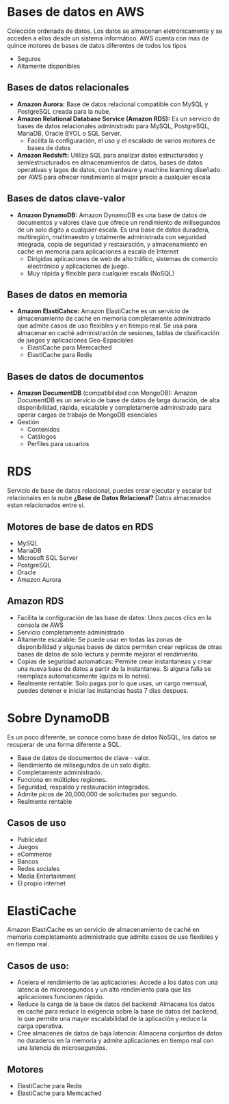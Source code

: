 # Bases de datos en AWS
Colección ordenada de datos. Los datos se almacenan eletrónicamente y se acceden a ellos desde un sistema informático. AWS cuenta con más de quince motores de bases de datos diferentes de todos los tipos
- Seguros
- Altamente disponibles
## Bases de datos relacionales
- **Amazon Aurora:** Base de datos relacional compatible con MySQL y PostgreSQL creada para la nube.
- **Amazon Relational Database Service (Amazon RDS):** Es un servicio de bases de datos relacionales administrado para MySQL, PostgreSQL, MariaDB, Oracle BYOL o SQL Server.
	- Facilita la configuración, el uso y el escalado de varios motores de bases de datos
- **Amazon Redshift:** Utiliza SQL para analizar datos estructurados y semiestructurados en almacenamientos de datos, bases de datos operativas y lagos de datos, con hardware y machine learning diseñado por AWS para ofrecer rendimiento al mejor precio a cualquier escala
## Bases de datos clave-valor
- **Amazon DynamoDB:** Amazon DynamoDB es una base de datos de documentos y valores clave que ofrece un rendimiento de milisegundos de un solo dígito a cualquier escala. Es una base de datos duradera, multiregión, multimaestro y totalmente administrada con seguridad integrada, copia de seguridad y restauración, y almacenamiento en caché en memoria para aplicaciones a escala de Internet
	- Dirigidas aplicaciones de web de alto tráfico, sistemas de comercio electrónico y aplicaciones de juego.
	- Muy rápida y flexible para cualquier escala (NoSQL)
## Bases de datos en memoria
- **Amazon ElastiCahce:** Amazon ElastiCache es un servicio de almacenamiento de caché en memoria completamente administrado que admite casos de uso flexibles y en tiempo real. Se usa para almacenar en caché administración de sesiones, tablas de clasificación de juegos y aplicaciones Geo-Espaciales
	- ElastiCache para Memcached
	- ElastiCache para Redis
## Bases de datos de documentos
- **Amazon DocumentDB** (compatibilidad con MongoDB): Amazon DocumentDB es un servicio de base de datos de larga duración, de alta disponibilidad, rápida, escalable y completamente administrado para operar cargas de trabajo de MongoDB esenciales
- Gestión
	- Contenidos
	- Catálogos
	- Perfiles para usuarios

# RDS 
Servicio de base de datos relacional, puedes crear ejecutar y escalar bd relacionales en la nube
**¿Base de Datos Relacional?** Datos almacenados estan relacionados entre si. 
## Motores de base de datos en RDS
- MySQL
- MariaDB
- Microsoft SQL Server
- PostgreSQL
- Oracle
- Amazon Aurora
## Amazon RDS
- Facilita la configuración de las base de datos: Unos pocos clics en la consola de AWS
- Servicio completamente administrado
- Altamente escalable: Se puede usar en todas las zonas de disponibilidad y algunas bases de datos permiten crear replicas de otras bases de datos de solo lectura y permite mejorar el rendimiento.
- Copias de seguridad automaticas: Permite crear instantaneas y crear una nueva base de datos a partir de la instantanea. Si alguna falla se reemplaza automaticamente (quiza ni lo notes).
- Realmente rentable: Solo pagas por lo que usas, un cargo mensual, puedes detener e iniciar las instancias hasta 7 dias despues.

# Sobre DynamoDB
Es un poco diferente, se conoce como base de datos NoSQL, los datos se recuperar de una forma diferente a SQL.
- Base de datos de documentos de clave - valor.
- Rendimiento de milisegundos de un solo digito.
- Completamente administrado.
- Funciona en múltiples regiones.
- Seguridad, respaldo y restauración integrados.
- Admite picos de 20,000,000 de solicitudes por segundo.
- Realmente rentable
## Casos de uso
- Publicidad
- Juegos
- eCommerce
- Bancos
- Redes sociales
- Media Entertainment
- El propio internet

# ElastiCache
Amazon ElastiCache es un servicio de almacenamiento de caché en memoria completamente administrado que admite casos de uso flexibles y en tiempo real.
## Casos de uso:
- Acelera el rendimiento de las aplicaciones: Accede a los datos con una latencia de microsegundos y un alto rendimiento para que las aplicaciones funcionen rápido.
- Reduce la carga de la base de datos del backend: Almacena los datos en caché para reducir la exigencia sobre la base de datos del backend, lo que permite una mayor escalabilidad de la aplicación y reduce la carga operativa.
- Cree almacenes de datos de baja latencia: Almacena conjuntos de datos no duraderos en la memoria y admite aplicaciones en tiempo real con una latencia de microsegundos.
## Motores
- ElastiCache para Redis
- ElastiCache para Memcached